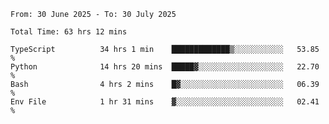 <!--START_SECTION:waka-->

```abap
From: 30 June 2025 - To: 30 July 2025

Total Time: 63 hrs 12 mins

TypeScript          34 hrs 1 min    █████████████▒░░░░░░░░░░░   53.85 %
Python              14 hrs 20 mins  █████▓░░░░░░░░░░░░░░░░░░░   22.70 %
Bash                4 hrs 2 mins    █▓░░░░░░░░░░░░░░░░░░░░░░░   06.39 %
Env File            1 hr 31 mins    ▓░░░░░░░░░░░░░░░░░░░░░░░░   02.41 %
```

<!--END_SECTION:waka-->
